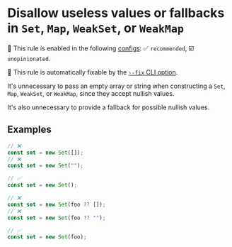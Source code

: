 # Disallow useless values or fallbacks in `Set`, `Map`, `WeakSet`, or `WeakMap`

💼 This rule is enabled in the following [configs](https://github.com/sindresorhus/eslint-plugin-unicorn#recommended-config): ✅ `recommended`, ☑️ `unopinionated`.

🔧 This rule is automatically fixable by the [`--fix` CLI option](https://eslint.org/docs/latest/user-guide/command-line-interface#--fix).

<!-- end auto-generated rule header -->
<!-- Do not manually modify this header. Run: `npm run fix:eslint-docs` -->

It's unnecessary to pass an empty array or string when constructing a `Set`, `Map`, `WeakSet`, or `WeakMap`, since they accept nullish values.

It's also unnecessary to provide a fallback for possible nullish values.

## Examples

```js
// ❌
const set = new Set([]);
// ❌
const set = new Set("");

// ✅
const set = new Set();
```

```js
// ❌
const set = new Set(foo ?? []);
// ❌
const set = new Set(foo ?? "");

// ✅
const set = new Set(foo);
```
